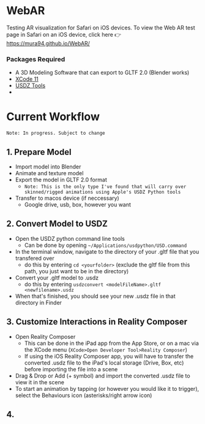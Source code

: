 # WebAR
Testing AR visualization for Safari on iOS devices. To view the Web AR test page in Safari on an iOS device, click here 👉 https://mura94.github.io/WebAR/



### Packages Required
- A 3D Modeling Software that can export to GLTF 2.0 (Blender works)
- [XCode 11](https://apps.apple.com/us/app/xcode/id497799835?mt=12)
- [USDZ Tools](https://developer.apple.com/download/more/?=USDPython)
- 

# Current Workflow
`Note: In progress. Subject to change`

## 1. Prepare Model
- Import model into Blender
- Animate and texture model
- Export the model in GLTF 2.0 format
  - `Note: This is the only type I've found that will carry over skinned/rigged animations using Apple's USDZ Python tools`
- Transfer to macos device (if neccessary)
  - Google drive, usb, box, however you want

## 2. Convert Model to USDZ
- Open the USDZ python command line tools
  - Can be done by opening `~/Applications/usdpython/USD.command`
- In the terminal window, navigate to the directory of your .gltf file that you transfered over
  - do this by entering `cd <yourfolder>` (exclude the gltf file from this path, you just want to be in the directory)
- Convert your .gltf model to .usdz
  - do this by entering `usdzconvert <modelFileName>.gltf <newfilename>.usdz`
- When that's finished, you should see your new .usdz file in that directory in Finder

## 3. Customize Interactions in Reality Composer
- Open Reality Composer
  - This can be done in the iPad app from the App Store, or on a mac via the XCode menu (`XCode>Open Developer Tool>Reality Composer`)
  - If using the iOS Reality Composer app, you will have to transfer the converted .usdz file to the iPad's local storage (Drive, Box, etc) before importing the file into a scene
- Drag & Drop or Add (+ symbol) and import the converted .usdz file to view it in the scene
- To start an animation by tapping (or however you would like it to trigger), select the Behaviours icon (asterisks/right arrow icon)

## 4. 

